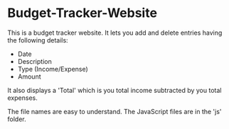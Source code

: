 # Budget-Tracker-Website

This is a budget tracker website.
It lets you add and delete entries having the following details:
- Date
- Description
- Type (Income/Expense)
- Amount

It also displays a 'Total' which is you total income subtracted by you total expenses.

The file names are easy to understand.
The JavaScript files are in the 'js' folder.
